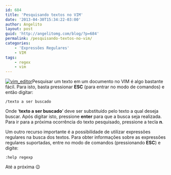 ```yaml
---
id: 684
title: 'Pesquisando textos no VIM'
date: '2013-04-30T15:34:22-03:00'
author: Angelito
layout: post
guid: 'http://angelitomg.com/blog/?p=684'
permalink: /pesquisando-textos-no-vim/
categories:
    - 'Expressões Regulares'
    - VIM
tags:
    - regex
    - vim
---
```


[![vim_editor](http://angelitomg.com/blog/wp-content/uploads/2013/04/vim_editor.gif)](http://angelitomg.com/blog/wp-content/uploads/2013/04/vim_editor.gif)Pesquisar um texto em um documento no VIM é algo bastante fácil. Para isto, basta pressionar **ESC** (para entrar no modo de comandos) e então digitar:

`/texto a ser buscado`

Onde ‘**texto a ser buscado**‘ deve ser substituído pelo texto a qual deseja buscar. Após digitar isto, pressione **enter** para que a busca seja realizada. Para ir para a próxima ocorrência do texto pesquisado, pressione a tecla **n**.

Um outro recurso importante é a possibilidade de utilizar expressões regulares na busca dos textos. Para obter informações sobre as expressões regulares suportadas, entre no modo de comandos (pressionando **ESC**) e digite:

`:help regexp`

Até a próxima 😉